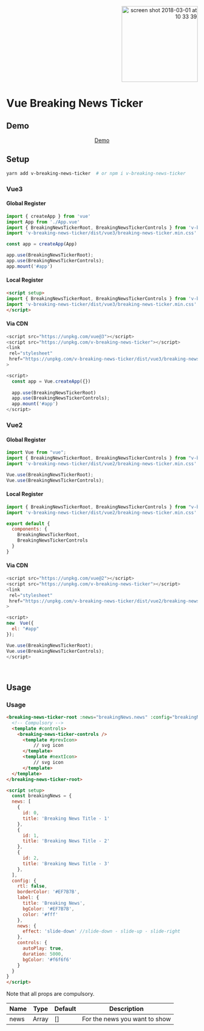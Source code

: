 <p align="right">
  <a href="https://www.buymeacoffee.com/emreguzel" target="_blank">
  <img width="200" alt="screen shot 2018-03-01 at 10 33 39" src="https://user-images.githubusercontent.com/1577802/36840220-21beb89c-1d3c-11e8-98a4-45fc334842cf.png">
  </a>
</p>

# Vue Breaking News Ticker

## Demo

<p align="center">
  <a href="https://breaking-news-ticker.vercel.app/" target="_blank">Demo</a>
</p>

## Setup


```bash
yarn add v-breaking-news-ticker  # or npm i v-breaking-news-ticker
```

### Vue3

#### Global Register

```js
import { createApp } from 'vue'
import App from './App.vue'
import { BreakingNewsTickerRoot, BreakingNewsTickerControls } from 'v-breaking-news-ticker'
import 'v-breaking-news-ticker/dist/vue3/breaking-news-ticker.min.css'

const app = createApp(App)

app.use(BreakingNewsTickerRoot);
app.use(BreakingNewsTickerControls);
app.mount('#app')
```

#### Local Register
```html
<script setup>
import { BreakingNewsTickerRoot, BreakingNewsTickerControls } from 'v-breaking-news-ticker'
import 'v-breaking-news-ticker/dist/vue3/breaking-news-ticker.min.css'
</script>
```

#### Via CDN
```js
<script src="https://unpkg.com/vue@3"></script>
<script src="https://unpkg.com/v-breaking-news-ticker"></script>
<link 
 rel="stylesheet" 
 href="https://unpkg.com/v-breaking-news-ticker/dist/vue3/breaking-news-ticker.min.css"
>

<script>
  const app = Vue.createApp({})
    
  app.use(BreakingNewsTickerRoot)
  app.use(BreakingNewsTickerControls);
  app.mount('#app')
</script>
```

### Vue2

#### Global Register

```js
import Vue from "vue";
import { BreakingNewsTickerRoot, BreakingNewsTickerControls } from "v-breaking-news-ticker";
import 'v-breaking-news-ticker/dist/vue2/breaking-news-ticker.min.css'

Vue.use(BreakingNewsTickerRoot);
Vue.use(BreakingNewsTickerControls);
```

#### Local Register
```js
import { BreakingNewsTickerRoot, BreakingNewsTickerControls } from "v-breaking-news-ticker";
import 'v-breaking-news-ticker/dist/vue2/breaking-news-ticker.min.css'

export default {
  components: {
    BreakingNewsTickerRoot,
    BreakingNewsTickerControls
  }
}
```
#### Via CDN
```js
<script src="https://unpkg.com/vue@2"></script>
<script src="https://unpkg.com/v-breaking-news-ticker"></script>
<link 
 rel="stylesheet" 
 href="https://unpkg.com/v-breaking-news-ticker/dist/vue2/breaking-news-ticker.min.css"
>

<script>
new  Vue({
  el: "#app"
});

Vue.use(BreakingNewsTickerRoot);
Vue.use(BreakingNewsTickerControls);
</script>
```
&nbsp;

## Usage

### Usage

```html
<breaking-news-ticker-root :news="breakingNews.news" :config="breakingNews.config">
  <!-- Compulsory -->
  <template #controls>
    <breaking-news-ticker-controls />
      <template #prevIcon>
          // svg icon
      </template>
      <template #nextIcon>
          // svg icon
      </template>
  </template>
</breaking-news-ticker-root>

<script setup>
  const breakingNews = {
  news: [
    {
      id: 0,
      title: 'Breaking News Title - 1'
    },
    {
      id: 1,
      title: 'Breaking News Title - 2'
    },
    {
      id: 2,
      title: 'Breaking News Title - 3'
    },
  ],
  config: {
    rtl: false,
    borderColor: '#EF7B7B',
    label: {
      title: 'Breaking News',
      bgColor: '#EF7B7B',
      color: '#fff'
    },
    news: {
      effect: 'slide-down' //slide-down - slide-up - slide-right
    },
    controls: {
      autoPlay: true,
      duration: 5000,
      bgColor: '#f6f6f6' 
    }
  }
}
</script>
```

Note that all props are compulsory.

| Name             | Type          | Default            | Description                                                  |
| ---------------- | ------------- | ------------------ | ------------------------------------------------------------ |
| news             | Array         | []                 | For the news you want to show                                |
